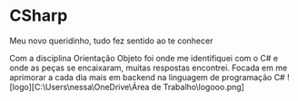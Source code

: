 # CSharp
Meu novo queridinho, tudo fez sentido ao te conhecer

Com a disciplina Orientação Objeto foi onde me identifiquei com o C# e onde as peças se encaixaram, muitas respostas encontrei.
Focada em me aprimorar a cada dia mais em backend na linguagem de programação C#
![logo][C:\Users\nessa\OneDrive\Área de Trabalho\logooo.png]



